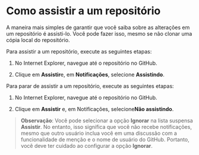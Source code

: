 # Como assistir a um repositório

A maneira mais simples de garantir que você saiba sobre as alterações em um repositório é assisti-lo. Você pode fazer isso, mesmo se não clonar uma cópia local do repositório.

Para assistir a um repositório, execute as seguintes etapas:

1.  No Internet Explorer, navegue até o repositório no GitHub.

2.  Clique em **Assistir**e, em **Notificações**, selecione **Assistindo**.

Para parar de assistir a um repositório, execute as seguintes etapas:

1.  No Internet Explorer, navegue até o repositório no GitHub.

2.  Clique em **Assistir** e, em Notificações, selecione**Não assistindo**.

> **Observação**: Você pode selecionar a opção **Ignorar** na lista suspensa **Assistir**. No entanto, isso significa que você não recebe notificações, mesmo que outro usuário inclua você em uma discussão com a funcionalidade de menção e o nome de usuário do GitHub. Portanto, você deve ter cuidado ao configurar a opção **Ignorar**.
